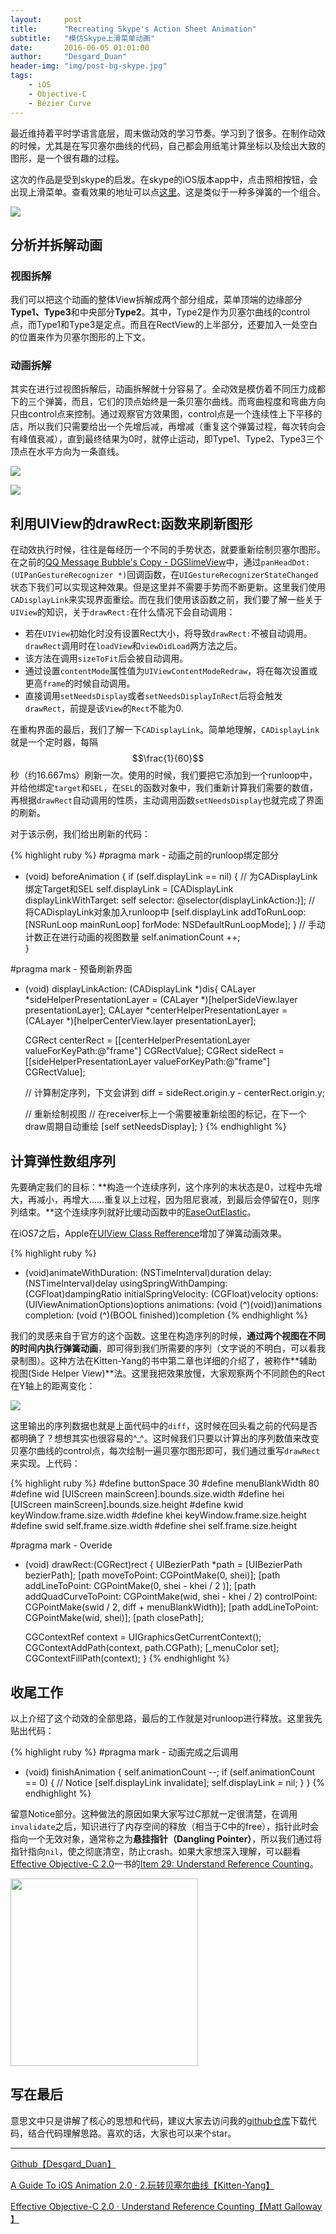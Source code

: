 ```yaml
---
layout:     post
title:      "Recreating Skype's Action Sheet Animation"
subtitle:   "模仿Skype上滑菜单动画"
date:       2016-06-05 01:01:00
author:     "Desgard_Duan"
header-img: "img/post-bg-skype.jpg"
tags:
    - iOS
    - Objective-C
    - Bézier Curve
---
```


最近维持着平时学语言底层，周末做动效的学习节奏。学习到了很多。在制作动效的时候，尤其是在写贝塞尔曲线的代码，自己都会用纸笔计算坐标以及绘出大致的图形，是一个很有趣的过程。

这次的作品是受到skype的启发。在skype的iOS版本app中，点击照相按钮，会出现上滑菜单。查看效果的地址可以点[这里](http://capptivate.co/2015/02/01/skype-qik/)。这是类似于一种多弹簧的一个组合。

![](/assets/img/post_img/2016-06-05/demo0.gif)

## 分析并拆解动画

### 视图拆解

我们可以把这个动画的整体View拆解成两个部分组成，菜单顶端的边缘部分**Type1、Type3**和中央部分**Type2**。其中，Type2是作为贝塞尔曲线的control点，而Type1和Type3是定点。而且在RectView的上半部分，还要加入一处空白的位置来作为贝塞尔图形的上下文。

### 动画拆解

其实在进行过视图拆解后，动画拆解就十分容易了。全动效是模仿着不同压力成都下的三个弹簧，而且，它们的顶点始终是一条贝塞尔曲线。而弯曲程度和弯曲方向只由control点来控制。通过观察官方效果图，control点是一个连续性上下平移的店，所以我们只需要给出一个先增后减，再增减（重复这个弹簧过程，每次转向会有峰值衰减），直到最终结果为0时，就停止运动，即Type1、Type2、Type3三个顶点在水平方向为一条直线。

![](/assets/img/post_img/2016-06-05/demo1.png)

![](/assets/img/post_img/2016-06-05/demo2.png)

## 利用UIView的drawRect:函数来刷新图形

在动效执行时候，往往是每经历一个不同的手势状态，就要重新绘制贝塞尔图形。在之前的[QQ Message Bubble's Copy - DGSlimeView](http://desgard.com/2016/05/28/DGSlimeView/)中，通过`panHeadDot: (UIPanGestureRecognizer *)`回调函数，在`UIGestureRecognizerStateChanged`状态下我们可以实现这种效果。但是这里并不需要手势而不断更新。这里我们使用`CADisplayLink`来实现界面重绘。而在我们使用该函数之前，我们要了解一些关于`UIView`的知识，关于`drawRect:`在什么情况下会自动调用：

- 若在`UIView`初始化时没有设置Rect大小，将导致`drawRect:`不被自动调用。`drawRect`调用时在`loadView`和`viewDidLoad`两方法之后。
- 该方法在调用`sizeToFit`后会被自动调用。
- 通过设置`contentMode`属性值为`UIViewContentModeRedraw`，将在每次设置或更高`frame`的时候自动调用。
- 直接调用`setNeedsDisplay`或者`setNeedsDisplayInRect`后将会触发`drawRect`，前提是该`View`的`Rect`不能为0.

在重构界面的最后，我们了解一下`CADisplayLink`。简单地理解，`CADisplayLink`就是一个定时器，每隔$$\frac{1}{60}$$秒（约16.667ms）刷新一次。使用的时候，我们要把它添加到一个runloop中，并给他绑定`target`和`SEL`，在`SEL`的函数对象中，我们重新计算我们需要的数值，再根据`drawRect`自动调用的性质，主动调用函数`setNeedsDisplay`也就完成了界面的刷新。

对于该示例，我们给出刷新的代码：

{% highlight ruby %}
#pragma mark - 动画之前的runloop绑定部分
- (void) beforeAnimation {
    if (self.displayLink == nil) {
        // 为CADisplayLink绑定Target和SEL
        self.displayLink = [CADisplayLink displayLinkWithTarget: self selector: @selector(displayLinkAction:)];
        // 将CADisplayLink对象加入runloop中
        [self.displayLink addToRunLoop: [NSRunLoop mainRunLoop] forMode: NSDefaultRunLoopMode];
    }
    // 手动计数正在进行动画的视图数量
    self.animationCount ++;     
}

#pragma mark - 预备刷新界面
- (void) displayLinkAction: (CADisplayLink *)dis{
    CALayer *sideHelperPresentationLayer   =  (CALayer *)[helperSideView.layer presentationLayer];
    CALayer *centerHelperPresentationLayer =  (CALayer *)[helperCenterView.layer presentationLayer];
    
    CGRect centerRect = [[centerHelperPresentationLayer valueForKeyPath:@"frame"] CGRectValue];
    CGRect sideRect = [[sideHelperPresentationLayer valueForKeyPath:@"frame"] CGRectValue];
    
    // 计算制定序列，下文会讲到
    diff = sideRect.origin.y - centerRect.origin.y;

    // 重新绘制视图
    // 在receiver标上一个需要被重新绘图的标记，在下一个draw周期自动重绘
    [self setNeedsDisplay];
}
{% endhighlight %}

## 计算弹性数组序列

先要确定我们的目标：**构造一个连续序列，这个序列的末状态是0，过程中先增大，再减小，再增大……重复以上过程，因为阻尼衰减，到最后会停留在0，则序列结束。**这个连续序列就好比缓动函数中的[EaseOutElastic](http://www.xuanfengge.com/easeing/easeing/#easeOutElastic)。

在iOS7之后，Apple在[UIView Class Refference](https://developer.apple.com/library/ios/documentation/UIKit/Reference/UIView_Class/#//apple_ref/occ/clm/UIView/animateWithDuration:delay:usingSpringWithDamping:initialSpringVelocity:options:animations:completion:)增加了弹簧动画效果。

{% highlight ruby %}
+ (void)animateWithDuration: (NSTimeInterval)duration
                      delay: (NSTimeInterval)delay
     usingSpringWithDamping: (CGFloat)dampingRatio
      initialSpringVelocity: (CGFloat)velocity
                    options: (UIViewAnimationOptions)options
                 animations: (void (^)(void))animations
                 completion: (void (^)(BOOL finished))completion
{% endhighlight %}

我们的灵感来自于官方的这个函数。这里在构造序列的时候，**通过两个视图在不同的时间内执行弹簧动画**，即可得到我们所需要的序列（文字说的不明白，可以看我录制图）。这种方法在Kitten-Yang的书中第二章也详细的介绍了，被称作**辅助视图(Side Helper View)**法。这里我把效果放慢，大家观察两个不同颜色的Rect在Y轴上的距离变化：

![](/assets/img/post_img/2016-06-05/demo3.gif)

这里输出的序列数据也就是上面代码中的`diff`，这时候在回头看之前的代码是否都明确了？想想其实也很容易的^_^。这时候我们只要以计算出的序列数值来改变贝塞尔曲线的control点，每次绘制一遍贝塞尔图形即可，我们通过重写`drawRect`来实现。上代码：

{% highlight ruby %}
#define buttonSpace 30
#define menuBlankWidth 80
#define wid [UIScreen mainScreen].bounds.size.width
#define hei [UIScreen mainScreen].bounds.size.height
#define kwid keyWindow.frame.size.width
#define khei keyWindow.frame.size.height
#define swid self.frame.size.width
#define shei self.frame.size.height

#pragma mark - Overide
- (void) drawRect:(CGRect)rect {
    UIBezierPath *path = [UIBezierPath bezierPath];
    [path moveToPoint: CGPointMake(0, shei)];
    [path addLineToPoint: CGPointMake(0, shei - khei / 2 )];
    [path addQuadCurveToPoint: CGPointMake(wid, shei - khei / 2)
                 controlPoint: CGPointMake(swid / 2,  diff + menuBlankWidth)];
    [path addLineToPoint: CGPointMake(wid, shei)];
    [path closePath];
    
    CGContextRef context = UIGraphicsGetCurrentContext();
    CGContextAddPath(context, path.CGPath);
    [_menuColor set];
    CGContextFillPath(context);
}
{% endhighlight %}

## 收尾工作

以上介绍了这个动效的全部思路，最后的工作就是对runloop进行释放。这里我先贴出代码：

{% highlight ruby %}
#pragma mark - 动画完成之后调用
- (void) finishAnimation {
    self.animationCount --;
    if (self.animationCount == 0) {
        // Notice
        [self.displayLink invalidate];
        self.displayLink = nil;
    }
}
{% endhighlight %}

留意Notice部分。这种做法的原因如果大家写过C那就一定很清楚，在调用`invalidate`之后，知识进行了内存空间的释放（相当于C中的free），指针此时会指向一个无效对象，通常称之为**悬挂指针（Dangling Pointer）**，所以我们通过将指针指向`nil`，使之彻底清空，防止crash。如果大家想深入理解，可以翻看[Effective Objective-C 2.0](https://book.douban.com/subject/25829244/)一书的[Item 29: Understand Reference Counting](https://ishepherdminer.gitbooks.io/effective-objective-c-diary/content/di_29_67613a_li_jie_yin_yong_ji_shu.html)。

<img src="/assets/img/post_img/2016-06-05/demo00.gif" width="300px"/>

## 写在最后

意思文中只是讲解了核心的思想和代码，建议大家去访问我的[github仓库](https://github.com/dgytdhy/DGGooeySlideMenu)下载代码，结合代码理解思路。喜欢的话，大家也可以来个star。

---

[Github【Desgard_Duan】](https://github.com/dgytdhy/DGGooeySlideMenu)

[A Guide To iOS Animation 2.0 · 2.玩转贝塞尔曲线【Kitten-Yang】](http://book.kittenyang.com/)

[Effective Objective-C 2.0 · Understand Reference Counting【Matt Galloway 】](https://ishepherdminer.gitbooks.io/effective-objective-c-diary/content/di_29_67613a_li_jie_yin_yong_ji_shu.html)
